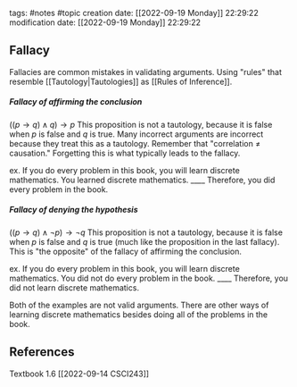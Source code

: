 tags: #notes #topic
creation date: [[2022-09-19 Monday]] 22:29:22
modification date: [[2022-09-19 Monday]] 22:29:22

## Fallacy
Fallacies are common mistakes in validating arguments.
Using "rules" that resemble [[Tautology|Tautologies]] as [[Rules of Inference]].

##### Fallacy of affirming the conclusion
$((p \rightarrow q) \wedge q) \rightarrow p$
This proposition is not a tautology, because it is false when $p$ is false and $q$ is true. Many incorrect arguments are incorrect because they treat this as a tautology. Remember that "correlation $\neq$ causation." Forgetting this is what typically leads to the fallacy.

ex. 
If you do every problem in this book, you will learn discrete mathematics.
You learned discrete mathematics.
$\_\_\_\_$
Therefore, you did every problem in the book.


##### Fallacy of denying the hypothesis
$((p \rightarrow q) \wedge \neg p) \rightarrow \neg q$
This proposition is not a tautology, because it is false when $p$ is false and $q$ is true (much like the proposition in the last fallacy).
This is "the opposite" of the fallacy of affirming the conclusion.

ex. 
If you do every problem in this book, you will learn discrete mathematics.
You did not do every problem in the book.
$\_\_\_\_$
Therefore, you did not learn discrete mathematics.


Both of the examples are not valid arguments. There are other ways of learning discrete mathematics besides doing all of the problems in the book.

## References
Textbook 1.6
[[2022-09-14 CSCI243]]